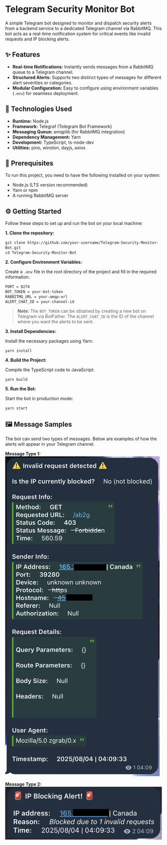 # Telegram Security Monitor Bot

A simple Telegram bot designed to monitor and dispatch security alerts from a backend service to a dedicated Telegram channel via RabbitMQ. This bot acts as a real-time notification system for critical events like invalid requests and IP blocking alerts.

## ✨ Features

- **Real-time Notifications:** Instantly sends messages from a RabbitMQ queue to a Telegram channel.
- **Structured Alerts:** Supports two distinct types of messages for different alert severities or categories.
- **Modular Configuration:** Easy to configure using environment variables (`.env`) for seamless deployment.

## 🚀 Technologies Used

- **Runtime:** Node.js
- **Framework:** Telegraf (Telegram Bot Framework)
- **Messaging Queue:** amqplib (for RabbitMQ integration)
- **Dependency Management:** Yarn
- **Development:** TypeScript, ts-node-dev
- **Utilities:** pino, winston, dayjs, axios

## 🚦 Prerequisites

To run this project, you need to have the following installed on your system:

- Node.js (LTS version recommended)
- Yarn or npm
- A running RabbitMQ server

## ⚙️ Getting Started

Follow these steps to set up and run the bot on your local machine:

**1. Clone the repository:**

```
git clone https://github.com/your-username/Telegram-Security-Monitor-Bot.git
cd Telegram-Security-Monitor-Bot
```

**2. Configure Environment Variables:**

Create a `.env` file in the root directory of the project and fill in the required information.

```
PORT = 8274
BOT_TOKEN = your-bot-token
RABBITMQ_URL = your-amqp-url
ALERT_CHAT_ID = your-channel-id
```

> **Note:** The `BOT_TOKEN` can be obtained by creating a new bot on Telegram via BotFather. The `ALERT_CHAT_ID` is the ID of the channel where you want the alerts to be sent.

**3. Install Dependencies:**

Install the necessary packages using Yarn:

```
yarn install
```

**4. Build the Project:**

Compile the TypeScript code to JavaScript:

```
yarn build
```

**5. Run the Bot:**

Start the bot in production mode:

```
yarn start
```

## 🖼️ Message Samples

The bot can send two types of messages. Below are examples of how the alerts will appear in your Telegram channel.

**Message Type 1:**
![Sample of the first message type](assets/screenshot-1.png)

**Message Type 2:**
![Sample of the second message type](assets/screenshot-2.png)
